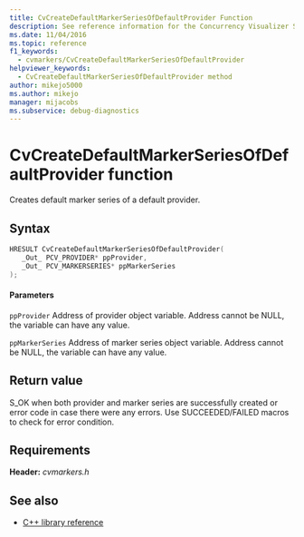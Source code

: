 ```yaml
---
title: CvCreateDefaultMarkerSeriesOfDefaultProvider Function
description: See reference information for the Concurrency Visualizer SDK function CvCreateDefaultMarkerSeriesOfDefaultProvider (C library).
ms.date: 11/04/2016
ms.topic: reference
f1_keywords: 
  - cvmarkers/CvCreateDefaultMarkerSeriesOfDefaultProvider
helpviewer_keywords: 
  - CvCreateDefaultMarkerSeriesOfDefaultProvider method
author: mikejo5000
ms.author: mikejo
manager: mijacobs
ms.subservice: debug-diagnostics
---
```

# CvCreateDefaultMarkerSeriesOfDefaultProvider function

Creates default marker series of a default provider.

## Syntax

```C
HRESULT CvCreateDefaultMarkerSeriesOfDefaultProvider(
   _Out_ PCV_PROVIDER* ppProvider,
   _Out_ PCV_MARKERSERIES* ppMarkerSeries
);
```

#### Parameters
 `ppProvider`
 Address of provider object variable. Address cannot be NULL, the variable can have any value.

 `ppMarkerSeries`
 Address of marker series object variable. Address cannot be NULL, the variable can have any value.

## Return value
 S_OK when both provider and marker series are successfully created or error code in case there were any errors. Use SUCCEEDED/FAILED macros to check for error condition.

## Requirements
 **Header:** *cvmarkers.h*

## See also
- [C++ library reference](../profiling/cpp-library-reference.md)